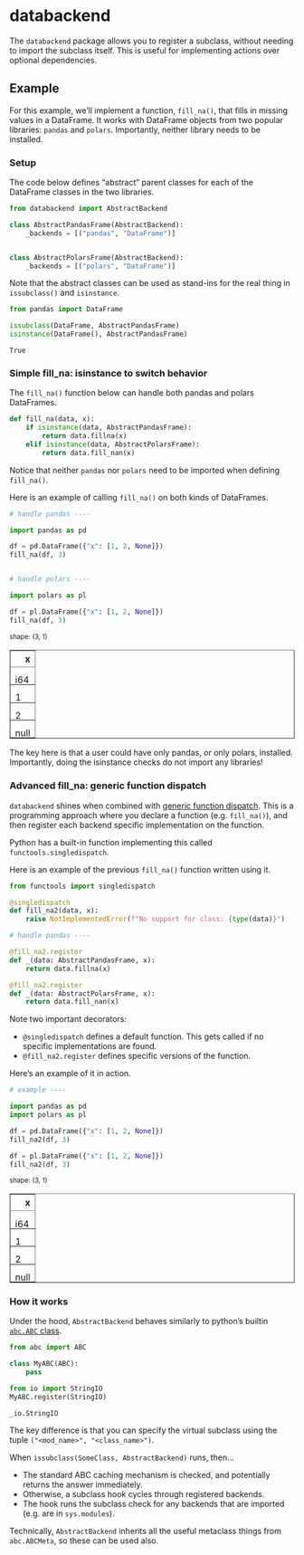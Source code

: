 
# databackend

The `databackend` package allows you to register a subclass, without
needing to import the subclass itself. This is useful for implementing
actions over optional dependencies.

## Example

For this example, we’ll implement a function, `fill_na()`, that fills in
missing values in a DataFrame. It works with DataFrame objects from two
popular libraries: `pandas` and `polars`. Importantly, neither library
needs to be installed.

### Setup

The code below defines “abstract” parent classes for each of the
DataFrame classes in the two libraries.

``` python
from databackend import AbstractBackend

class AbstractPandasFrame(AbstractBackend):
    _backends = [("pandas", "DataFrame")]


class AbstractPolarsFrame(AbstractBackend):
    _backends = [("polars", "DataFrame")]
```

Note that the abstract classes can be used as stand-ins for the real
thing in `issubclass()` and `isinstance`.

``` python
from pandas import DataFrame

issubclass(DataFrame, AbstractPandasFrame)
isinstance(DataFrame(), AbstractPandasFrame)
```

    True

### Simple fill_na: isinstance to switch behavior

The `fill_na()` function below can handle both pandas and polars
DataFrames.

``` python
def fill_na(data, x):
    if isinstance(data, AbstractPandasFrame):
        return data.fillna(x)
    elif isinstance(data, AbstractPolarsFrame):
        return data.fill_nan(x)
```

Notice that neither `pandas` nor `polars` need to be imported when
defining `fill_na()`.

Here is an example of calling `fill_na()` on both kinds of DataFrames.

``` python
# handle pandas ----

import pandas as pd

df = pd.DataFrame({"x": [1, 2, None]})
fill_na(df, 3)


# handle polars ----

import polars as pl

df = pl.DataFrame({"x": [1, 2, None]})
fill_na(df, 3)
```

<div>
<style scoped>
    .dataframe tbody tr th:only-of-type {
        vertical-align: middle;
    }

    .dataframe tbody tr th {
        vertical-align: top;
    }

    .dataframe thead th {
        text-align: right;
    }

    .dataframe td {
        white-space: pre;
    }

    .dataframe td {
        padding-top: 0;
    }

    .dataframe td {
        padding-bottom: 0;
    }

    .dataframe td {
        line-height: 95%;
    }
</style>
<table border="1" class="dataframe" >
<small>shape: (3, 1)</small>
<thead>
<tr>
<th>
x
</th>
</tr>
<tr>
<td>
i64
</td>
</tr>
</thead>
<tbody>
<tr>
<td>
1
</td>
</tr>
<tr>
<td>
2
</td>
</tr>
<tr>
<td>
null
</td>
</tr>
</tbody>
</table>
</div>

The key here is that a user could have only pandas, or only polars,
installed. Importantly, doing the isinstance checks do not import any
libraries!

### Advanced fill_na: generic function dispatch

`databackend` shines when combined with [generic function
dispatch](https://mchow.com/posts/2020-02-24-single-dispatch-data-science/).
This is a programming approach where you declare a function
(e.g. `fill_na()`), and then register each backend specific
implementation on the function.

Python has a built-in function implementing this called
`functools.singledispatch`.

Here is an example of the previous `fill_na()` function written using
it.

``` python
from functools import singledispatch

@singledispatch
def fill_na2(data, x):
    raise NotImplementedError(f"No support for class: {type(data)}")

# handle pandas ----

@fill_na2.register
def _(data: AbstractPandasFrame, x):
    return data.fillna(x)

@fill_na2.register
def _(data: AbstractPolarsFrame, x):
    return data.fill_nan(x)
```

Note two important decorators:

-   `@singledispatch` defines a default function. This gets called if no
    specific implementations are found.
-   `@fill_na2.register` defines specific versions of the function.

Here’s an example of it in action.

``` python
# example ----

import pandas as pd
import polars as pl

df = pd.DataFrame({"x": [1, 2, None]})
fill_na2(df, 3)

df = pl.DataFrame({"x": [1, 2, None]})
fill_na2(df, 3)
```

<div>
<style scoped>
    .dataframe tbody tr th:only-of-type {
        vertical-align: middle;
    }

    .dataframe tbody tr th {
        vertical-align: top;
    }

    .dataframe thead th {
        text-align: right;
    }

    .dataframe td {
        white-space: pre;
    }

    .dataframe td {
        padding-top: 0;
    }

    .dataframe td {
        padding-bottom: 0;
    }

    .dataframe td {
        line-height: 95%;
    }
</style>
<table border="1" class="dataframe" >
<small>shape: (3, 1)</small>
<thead>
<tr>
<th>
x
</th>
</tr>
<tr>
<td>
i64
</td>
</tr>
</thead>
<tbody>
<tr>
<td>
1
</td>
</tr>
<tr>
<td>
2
</td>
</tr>
<tr>
<td>
null
</td>
</tr>
</tbody>
</table>
</div>

### How it works

Under the hood, `AbstractBackend` behaves similarly to python’s builtin
[`abc.ABC` class](https://docs.python.org/3/library/abc.html#abc.ABC).

``` python
from abc import ABC

class MyABC(ABC):
    pass

from io import StringIO
MyABC.register(StringIO)
```

    _io.StringIO

The key difference is that you can specify the virtual subclass using
the tuple `("<mod_name>", "<class_name>")`.

When `issubclass(SomeClass, AbstractBackend)` runs, then…

-   The standard ABC caching mechanism is checked, and potentially
    returns the answer immediately.
-   Otherwise, a subclass hook cycles through registered backends.
-   The hook runs the subclass check for any backends that are imported
    (e.g. are in `sys.modules`).

Technically, `AbstractBackend` inherits all the useful metaclass things
from `abc.ABCMeta`, so these can be used also.

